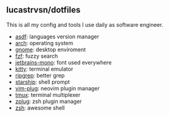 ## lucastrvsn/dotfiles

This is all my config and tools I use daily as software engineer.

- [asdf](https://asdf-vim.com/): languages version manager
- [arch](https://archlinux.org/): operating system
- [gnome](https://gnome.org/): desktop enviroment
- [fzf](https://github.com/junegunn/fzf/): fuzzy search
- [jetbrains-mono](https://jetbrains.com/lp/mono/): font used everywhere
- [kitty](https://github.com/kovidgoyal/kitty/): terminal emulator
- [ripgrep](https://github.com/BurntSushi/ripgrep/): better grep
- [starship](https://starship.rs/): shell prompt
- [vim-plug](https://github.com/junegunn/vim-plug/): neovim plugin manager
- [tmux](https://github.com/tmux/tmux/): terminal multiplexer
- [zplug](https://github.com/zplug/zplug/): zsh plugin manager
- [zsh](https://zsh.org/): awesome shell

